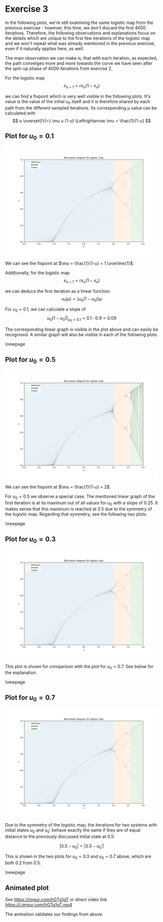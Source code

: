 # Exercise 3

In the following plots, we're still examining the same logistic map from the previous
exercise - however, this time, we don't discard the first 4000 iterations. Therefore,
the following observations and explanations focus on the details which are unique to
the first few iterations of the logistic map and we won't repeat what was already
mentioned in the previous exercise, even if it naturally applies here, as well.

The main observation we can make is, that with each iteration, as expected, the
path converges more and more towards the curve we have seen after the spin-up
phase of 4000 iterations from exercise 2.

For the logistic map
$$
x_{n+1} = r x_n (1-x_n)
$$

we can find a fixpoint which is very well visible in the following plots. It's value
is the value of the initial $u_0$ itself and it is therefore
shared by each path from the different sampled iterations. Its corresponding $\mu$
value can be calculated with
$$
u \overset{!}{=} \mu u (1-u) \Leftrightarrow \mu = \frac{1}{1-u}
$$

## Plot for $u_0 = 0.1$

![](sheet02_mu0.1.png)

We can see the fixpoint at $\mu = \frac{1}{1-u} = 1.\overline{1}$.

Additionally, for the logistic map
$$
x_{n+1} = r x_n (1-x_n)
$$

we can deduce the first iteration as a linear function:
$$
u_1(\mu) = (u_0 (1-u_0)) \mu
$$

For $u_0 = 0.1$, we can calculate a slope of
$$
\left. u_0 (1-u_0) \right|_{u_0=0.1} = 0.1 \cdot 0.9 = 0.09
$$

The corresponding linear graph is visible in the plot above and can
easily be recognised. A similar graph will also be visible in each of
the following plots.

\newpage

## Plot for $u_0 = 0.5$

![](sheet02_mu0.5.png)

We can see the fixpoint at $\mu = \frac{1}{1-u} = 2$.

For $u_0 = 0.5$ we observe a special case: The mentioned linear graph
of the first iteration is at its maximum out of all values for
$u_0$ with a slope of $0.25$. It makes sense that this maximum is
reached at $0.5$ due to the symmetry of the logistic map. Regarding
that symmetry, see the following two plots.

\newpage

## Plot for $u_0 = 0.3$

![](sheet02_mu0.3.png)

This plot is shown for comparison with the plot for $u_0 = 0.7$.
See below for the explanation.

\newpage

## Plot for $u_0 = 0.7$

![](sheet02_mu0.7.png)

Due to the symmetry of the logistic map, the iterations for two systems with
initial states $u_0$ and $u_0'$ behave exactly the same if they are of equal
distance to the previously discussed initial state at $0.5$:

$$
|0.5 - u_0| = |0.5 - u_0'|
$$

This is shown in the two plots for $u_0 = 0.3$ and $u_0 = 0.7$ above, which
are both $0.2$ from $0.5$.

\newpage

## Animated plot

See https://imgur.com/hGTg1gT or direct video link https://i.imgur.com/hGTg1gT.mp4

The animation validates our findings from above.

